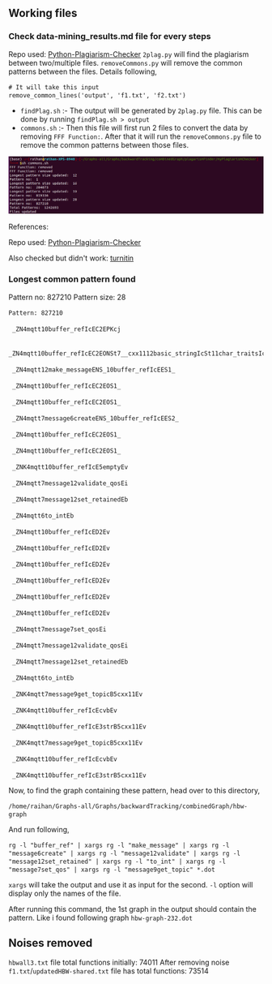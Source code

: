 ## Working files

### Check data-mining_results.md file for every steps
Repo used: [Python-Plagiarism-Checker](https://github.com/KalyanMurapaka45/Python-Plagiarism-Checker/tree/main)
`2plag.py` will find the plagiarism between two/multiple files. 
`removeCommons.py` will remove the common patterns between the files. Details following,
```
# It will take this input
remove_common_lines('output', 'f1.txt', 'f2.txt')
```
 - `findPlag.sh` :- The output will be generated by `2plag.py` file. This can be done by running `findPlag.sh > output`
 - `commons.sh` :- Then this file will first run 2 files to convert the data by removing `FFF Function:`. After that it will run the `removeCommons.py` file to remove the common patterns between those files. 

![patternsRemoved](pics/patternsRemoved.png)

References:

Repo used: [Python-Plagiarism-Checker](https://github.com/KalyanMurapaka45/Python-Plagiarism-Checker/tree/main)

Also checked but didn't work: [turnitin](https://github.com/SegYT/turnitinFree/blob/main/turnitin.py)


### Longest common pattern found
Pattern no: 827210
Pattern size: 28
```
Pattern: 827210

 _ZN4mqtt10buffer_refIcEC2EPKcj

 _ZN4mqtt10buffer_refIcEC2EONSt7__cxx1112basic_stringIcSt11char_traitsIcESaIcEEE

 _ZN4mqtt12make_messageENS_10buffer_refIcEES1_

 _ZN4mqtt10buffer_refIcEC2EOS1_

 _ZN4mqtt10buffer_refIcEC2EOS1_

 _ZN4mqtt7message6createENS_10buffer_refIcEES2_

 _ZN4mqtt10buffer_refIcEC2EOS1_

 _ZN4mqtt10buffer_refIcEC2EOS1_

 _ZNK4mqtt10buffer_refIcE5emptyEv

 _ZN4mqtt7message12validate_qosEi

 _ZN4mqtt7message12set_retainedEb

 _ZN4mqtt6to_intEb

 _ZN4mqtt10buffer_refIcED2Ev

 _ZN4mqtt10buffer_refIcED2Ev

 _ZN4mqtt10buffer_refIcED2Ev

 _ZN4mqtt10buffer_refIcED2Ev

 _ZN4mqtt10buffer_refIcED2Ev

 _ZN4mqtt10buffer_refIcED2Ev

 _ZN4mqtt7message7set_qosEi

 _ZN4mqtt7message12validate_qosEi

 _ZN4mqtt7message12set_retainedEb

 _ZN4mqtt6to_intEb

 _ZNK4mqtt7message9get_topicB5cxx11Ev

 _ZNK4mqtt10buffer_refIcEcvbEv

 _ZNK4mqtt10buffer_refIcE3strB5cxx11Ev

 _ZNK4mqtt7message9get_topicB5cxx11Ev

 _ZNK4mqtt10buffer_refIcEcvbEv

 _ZNK4mqtt10buffer_refIcE3strB5cxx11Ev

```

Now, to find the graph containing these pattern, head over to this directory,
```
/home/raihan/Graphs-all/Graphs/backwardTracking/combinedGraph/hbw-graph
```
And run following, 
```
rg -l "buffer_ref" | xargs rg -l "make_message" | xargs rg -l "message6create" | xargs rg -l "message12validate" | xargs rg -l "message12set_retained" | xargs rg -l "to_int" | xargs rg -l "message7set_qos" | xargs rg -l "message9get_topic" *.dot
```
`xargs` will take the output and use it as input for the second. `-l` option will display only the names of the file. 

After running this command, the 1st graph in the output should contain the pattern. Like i found following graph `hbw-graph-232.dot` 


## Noises removed
`hbwall3.txt` file total functions initially: 74011
After removing noise `f1.txt`/`updatedHBW-shared.txt` file has total functions: 73514
